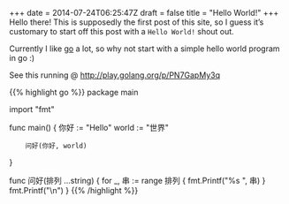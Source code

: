 +++
date = 2014-07-24T06:25:47Z
draft = false
title = "Hello World!"
+++
Hello there! This is supposedly the first post of this site, so I guess it’s
customary to start off this post with a `Hello World!` shout out.

Currently I like [go](http://golang.org) a lot, so why not start with a simple
hello world program in go :)

See this running @ http://play.golang.org/p/PN7GapMy3q

{{% highlight go %}}
package main

import "fmt"

func main() {
        你好 := "Hello"
        world := "世界"

        问好(你好, world)
}

func 问好(排列 ...string) {
        for _, 串 := range 排列 {
                fmt.Printf("%s ", 串)
        }
        fmt.Printf("\n")
}
{{% /highlight %}}
